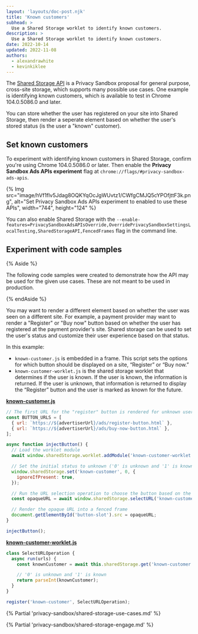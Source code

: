 ```yaml
---
layout: 'layouts/doc-post.njk'
title: 'Known customers'
subhead: >
  Use a Shared Storage worklet to identify known customers.
description: >
  Use a Shared Storage worklet to identify known customers.
date: 2022-10-14
updated: 2022-11-08
authors:
  - alexandrawhite
  - kevinkiklee
---
```


The [Shared Storage API](/docs/privacy-sandbox/shared-storage/) is a Privacy
Sandbox proposal for general purpose, cross-site storage, which supports many
possible use cases. One example is identifying known customers, which is
available to test in Chrome 104.0.5086.0 and later.

You can store whether the user has registered on your site into Shared Storage,
then render a seperate element based on whether the user's stored status (is
the user a "known" customer).

## Set known customers

To experiment with identifying known customers in Shared Storage, confirm
you're using Chrome 104.0.5086.0 or later. Then enable the
**Privacy Sandbox Ads APIs experiment** flag at `chrome://flags/#privacy-sandbox-ads-apis`.

{% Img
	src="image/hVf1flv5Jdag8OQKYqOcJgWUvtz1/CWfgCMJQ5cYPOfjttF3k.png",
	alt="Set Privacy Sandbox Ads APIs experiment to enabled to use these APIs",
	width="744", height="124"
%}

You can also enable Shared Storage with the `--enable-features=PrivacySandboxAdsAPIsOverride,OverridePrivacySandboxSettingsLocalTesting,SharedStorageAPI,FencedFrames` flag in the command line. 

## Experiment with code samples

{% Aside %}

The following code samples were created to demonstrate how the API may be used
for the given use cases. These are not meant to be used in production.

{% endAside %}

You may want to render a different element based on whether the user was seen on a different site. For example, a payment provider may want to render a "Register" or "Buy now" button based on whether the user has registered at the payment provider's site. Shared storage can be used to set the user's status and customize their user experience based on that status.

In this example:
*   `known-customer.js` is embedded in a frame. This script sets the options for which button should be displayed on a site, “Register” or “Buy now.”
*   `known-customer-worklet.js`  is the shared storage worklet that determines if the user is known. If the user is known, the information is returned. If the user is unknown, that information is returned to display the “Register” button and the user is marked as known for the future.

**[known-customer.js](https://github.com/GoogleChromeLabs/shared-storage-demo/blob/main/sites/content-producer/url-selection/known-customer.js)**

```js
// The first URL for the "register" button is rendered for unknown users.
const BUTTON_URLS = [
  { url: `https://${advertiserUrl}/ads/register-button.html` },
  { url: `https://${advertiserUrl}/ads/buy-now-button.html` },
];

async function injectButton() {
  // Load the worklet module
  await window.sharedStorage.worklet.addModule('known-customer-worklet.js');

  // Set the initial status to unknown ('0' is unknown and '1' is known)
  window.sharedStorage.set('known-customer', 0, {
    ignoreIfPresent: true,
  });

  // Run the URL selection operation to choose the button based on the user status
  const opaqueURL = await window.sharedStorage.selectURL('known-customer', BUTTON_URLS);

  // Render the opaque URL into a fenced frame
  document.getElementById('button-slot').src = opaqueURL;
}

injectButton();
```

**[known-customer-worklet.js](https://github.com/GoogleChromeLabs/shared-storage-demo/blob/main/sites/content-producer/url-selection/known-customer-worklet.js)**

```js
class SelectURLOperation {
  async run(urls) {
    const knownCustomer = await this.sharedStorage.get('known-customer');

    // '0' is unknown and '1' is known
    return parseInt(knownCustomer);
  }
}

register('known-customer', SelectURLOperation);
```

{% Partial 'privacy-sandbox/shared-storage-use-cases.md' %}

{% Partial 'privacy-sandbox/shared-storage-engage.md' %}
